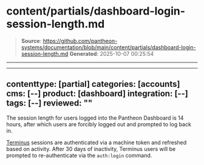 # content/partials/dashboard-login-session-length.md

> **Source**: https://github.com/pantheon-systems/documentation/blob/main/content/partials/dashboard-login-session-length.md
> **Generated**: 2025-10-07 00:25:54

---

---
contenttype: [partial]
categories: [accounts]
cms: [--]
product: [dashboard]
integration: [--]
tags: [--]
reviewed: ""
---

The session length for users logged into the Pantheon Dashboard is 14 hours, after which users are forcibly logged out and prompted to log back in.

[Terminus](/terminus/install) sessions are authenticated via a machine token and refreshed based on activity. After 30 days of inactivity, Terminus users will be prompted to re-authenticate via the `auth:login` command.

